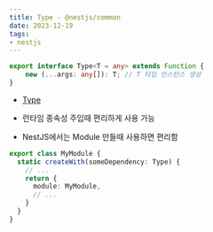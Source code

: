 ```yaml
---
title: Type - @nestjs/common
date: 2023-12-19
tags:
- nestjs
---
```


```typescript
export interface Type<T = any> extends Function {
    new (...args: any[]): T; // T 타입 인스턴스 생성
}
```
- [Type](https://github.com/nestjs/nest/blob/master/packages/common/interfaces/type.interface.ts)

- 런타임 종속성 주입때 편리하게 사용 가능
- NestJS에서는 Module 만들때 사용하면 편리함

```typescript
export class MyModule {
  static createWith(someDependency: Type) {
    // ...
    return {
      module: MyModule,
      // ...
    }
  }
}
```
